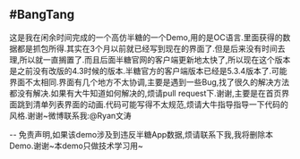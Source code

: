 #BangTang
--
这是我在闲余时间完成的一个高仿半糖的一个Demo,用的是OC语言.里面获得的数据都是抓包所得.其实在3个月以前就已经写到现在的界面了.但是后来没有时间去理,所以就一直搁置了.而且后面半糖官网的客户端更新地太快了,所以现在这个版本是之前没有改版的4.3时候的版本.半糖官方的客户端版本已经是5.3.4版本了.可能界面不太相同.界面有几个地方不太协调,主要是遇到一些Bug,找了很久的解决方法都没有解决.如果有大牛知道如何解决的,烦请pull request下.谢谢,主要是在首页界面跳到清单列表界面的动画.代码可能写得不太规范,烦请大牛指导指导一下代码的风格.谢谢~微博联系我:@Ryan文涛

--
免责声明,如果该demo涉及到违反半糖App数据,烦请联系下我,我将删除本Demo.谢谢~本demo只做技术学习用~
